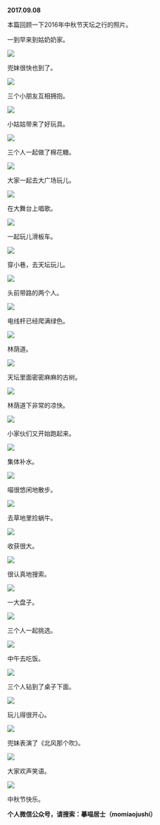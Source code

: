 
          
**2017.09.08**

本篇回顾一下2016年中秋节天坛之行的照片。

一到早来到姑奶奶家。


![](https://mmbiz.qlogo.cn/mmbiz_jpg/uDI3FLln00YtibWFJg89fZladhjkCjqyIGwaNBdI7DU32hjXVaibRO4WzmbXMIpzwpTyBuyjVnUABl8nF9n4ptxg/0?wx_fmt=jpeg)


兜妹很快也到了。


![](https://mmbiz.qlogo.cn/mmbiz_jpg/uDI3FLln00YtibWFJg89fZladhjkCjqyICLSfVIfb7etEForH0eb3NkGMibribxXO8EibQA8K70h4j2DjJZJPjhB7g/0?wx_fmt=jpeg)


三个小朋友互相拥抱。


![](https://mmbiz.qlogo.cn/mmbiz_jpg/uDI3FLln00YtibWFJg89fZladhjkCjqyIz5Vib5nribuTbOWICqxnHA9If2icGr2VFicGFH0vSVjfOvOXbyX9QE2E7A/0?wx_fmt=jpeg)


小姑姑带来了好玩具。


![](https://mmbiz.qlogo.cn/mmbiz_jpg/uDI3FLln00YtibWFJg89fZladhjkCjqyIzXgIRp5b1J7ka1RHgibKeqWCXto0wq8v9iaORan75hEWbOgKnfWRoMeA/0?wx_fmt=jpeg)


三个人一起做了棉花糖。


![](https://mmbiz.qlogo.cn/mmbiz_jpg/uDI3FLln00YtibWFJg89fZladhjkCjqyIIVOvfJ69ib4niarLV89lhTeJCMR0r8yYsfaT5a86PUib4y8KP5H6qlj4w/0?wx_fmt=jpeg)


大家一起去大广场玩儿。


![](https://mmbiz.qlogo.cn/mmbiz_jpg/uDI3FLln00YtibWFJg89fZladhjkCjqyIKJUh7vM3t8sahnfR249TCIqxticHldZibCfHrBLI8eNJaK5C4WlhGRuw/0?wx_fmt=jpeg)


在大舞台上唱歌。


![](https://mmbiz.qlogo.cn/mmbiz_jpg/uDI3FLln00YtibWFJg89fZladhjkCjqyIHzkYcJdpEIiadCVcsxKX2zib2PKyPlwYNe9plRBT7mK82qmibqkAVXTjQ/0?wx_fmt=jpeg)


一起玩儿滑板车。


![](https://mmbiz.qlogo.cn/mmbiz_jpg/uDI3FLln00YtibWFJg89fZladhjkCjqyIoxvgpsenLsuxsdGcNrVEIj7zCcJ5KZ9SMGfflhoEicwNiaHQv4iaNGZJQ/0?wx_fmt=jpeg)


穿小巷，去天坛玩儿。


![](https://mmbiz.qlogo.cn/mmbiz_jpg/uDI3FLln00YtibWFJg89fZladhjkCjqyIayTfY7PKlK2WqNDwqSOQKM003ULJUTQccW5QibBU3v4z50ZaHJ8Wgqw/0?wx_fmt=jpeg)


头前带路的两个人。


![](https://mmbiz.qlogo.cn/mmbiz_jpg/uDI3FLln00YtibWFJg89fZladhjkCjqyIhleAs83jOnhJmaecVibkIN5BVuanDXO7WWy9YcgVxRHwkfKSz6FQ03A/0?wx_fmt=jpeg)


电线杆已经爬满绿色。


![](https://mmbiz.qlogo.cn/mmbiz_jpg/uDI3FLln00YtibWFJg89fZladhjkCjqyItxxO0EJz2dvk4gvRQJiafYib7SumPlXkZMWib5sJUmgtkiapjVlIWmmCzw/0?wx_fmt=jpeg)


林荫道。


![](https://mmbiz.qlogo.cn/mmbiz_jpg/uDI3FLln00YtibWFJg89fZladhjkCjqyIwaUUhcS7vlqyJf3TdwotiabyNtD6DBMAeqz72Dq5wa9zkWHvCZEP0Mg/0?wx_fmt=jpeg)


天坛里面密密麻麻的古树。


![](https://mmbiz.qlogo.cn/mmbiz_jpg/uDI3FLln00YtibWFJg89fZladhjkCjqyI0ElDbk25k9WpRmUS7XcllyR8QxBmAkUnex3m3dvkNnJonhLyFW0Kvw/0?wx_fmt=jpeg)


林荫道下非常的凉快。


![](https://mmbiz.qlogo.cn/mmbiz_jpg/uDI3FLln00YtibWFJg89fZladhjkCjqyIPRcox5cVlZ0fRl6micZhOX5BaCQnG7b97l1D9H4FsTYicKRwlYVu4GQA/0?wx_fmt=jpeg)


小家伙们又开始跑起来。


![](https://mmbiz.qlogo.cn/mmbiz_jpg/uDI3FLln00YtibWFJg89fZladhjkCjqyIHbPnK8LYNNj0ic3YpfFw69BjymNjJgRo3SFj7UGrj9bUicz1tI3dd8lw/0?wx_fmt=jpeg)


集体补水。


![](https://mmbiz.qlogo.cn/mmbiz_jpg/uDI3FLln00YtibWFJg89fZladhjkCjqyIvTIgPnG9ycvAVxqYWibiauCewfXO30nVG34FUXia1s21crd1HKdWbJuGw/0?wx_fmt=jpeg)


喵很悠闲地散步。


![](https://mmbiz.qlogo.cn/mmbiz_jpg/uDI3FLln00YtibWFJg89fZladhjkCjqyIZ55rVrY8lgWJOmlib4rhsoq8pJzDBkmpBFkVvrO4XoSE9vxFVKFNCaA/0?wx_fmt=jpeg)


去草地里捡蜗牛。


![](https://mmbiz.qlogo.cn/mmbiz_jpg/uDI3FLln00YtibWFJg89fZladhjkCjqyIfgJ2N7d8fUatDhMW2RrNT92OBYsCSkUdic8odhuR0GB150MoIVCwiagw/0?wx_fmt=jpeg)


收获很大。


![](https://mmbiz.qlogo.cn/mmbiz_jpg/uDI3FLln00YtibWFJg89fZladhjkCjqyI6M51m3eykiaMDrfeOxibygN4Ieb1YRVQFjdsc7c4ibE040uSickx59yiaHg/0?wx_fmt=jpeg)


很认真地搜索。


![](https://mmbiz.qlogo.cn/mmbiz_jpg/uDI3FLln00YtibWFJg89fZladhjkCjqyIibFsr6GV0NmkEbpOAGyEtzmcribjqaLia5WyGyKGlIhic0Z6tY25vicmreg/0?wx_fmt=jpeg)


一大盘子。


![](https://mmbiz.qlogo.cn/mmbiz_jpg/uDI3FLln00YtibWFJg89fZladhjkCjqyIrzeAhHib0snWtYCeWe6PVgb7CjZ9YerHyeGrOvYBVicDMrYsEn4yicncQ/0?wx_fmt=jpeg)


三个人一起挑选。


![](https://mmbiz.qlogo.cn/mmbiz_jpg/uDI3FLln00YtibWFJg89fZladhjkCjqyIXAOdcErrPbtApZ3QUqtOibKR8lDQ1hqjoQwPqteeCDsCcibW7sDABOag/0?wx_fmt=jpeg)


中午去吃饭。


![](https://mmbiz.qlogo.cn/mmbiz_jpg/uDI3FLln00YtibWFJg89fZladhjkCjqyIqNicoTWEtTkc32PhNtoK4lGKeXVrgZqLcwXlaOZPgiaBBkNFM2lf1wzw/0?wx_fmt=jpeg)


三个人钻到了桌子下面。


![](https://mmbiz.qlogo.cn/mmbiz_jpg/uDI3FLln00YtibWFJg89fZladhjkCjqyIaW0oibxQiazr1UKo6WxCgk0VCoCUDMxWLpaoalnOWjEyKlmOzHWFVeibQ/0?wx_fmt=jpeg)


玩儿得很开心。


![](https://mmbiz.qlogo.cn/mmbiz_jpg/uDI3FLln00YtibWFJg89fZladhjkCjqyIj7495Y26caFSeZaKj2806pZpxD1oicYp8IMbjWsup8tMVUPyjiaxUWCA/0?wx_fmt=jpeg)


兜妹表演了《北风那个吹》。


![](https://mmbiz.qlogo.cn/mmbiz_jpg/uDI3FLln00YtibWFJg89fZladhjkCjqyIebvciboHspe0T3Tw6Cibhic44Ciab0xHZcJXjiaEJOosdqZRDzzzBVqCv6A/0?wx_fmt=jpeg)


大家欢声笑语。


![](https://mmbiz.qlogo.cn/mmbiz_jpg/uDI3FLln00YtibWFJg89fZladhjkCjqyI379nAgibXuIJHQa6w2zawZsoUlzz5DBop0B9mhiaPRU4BiaPYlrUnXFeQ/0?wx_fmt=jpeg)


中秋节快乐。


**个人微信公众号，请搜索：摹喵居士（momiaojushi）**

        